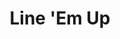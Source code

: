 ---
title: "Line 'Em Up"
thumbnail: "img/projects/Line_Em_Up/thumbnail.png"
team: [
  "Bowen"
]
email: "blai006@ucr.edu"
platforms: ["PC"]
description: "A reimagining of the classic connect four formula with a new twist! Line 'Em Up! adds power up abilities that each player are able to use to alter the course of the game."
tags: [
  "Board Game",
  "3D",
  "Local Multiplayer"
]
school-year: 2021
quarter-start-end: "Spring 2022 - Spring 2022"
download-link: ""
---